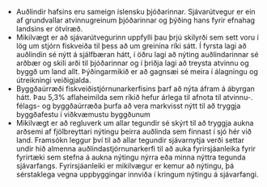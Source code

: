 - Auðlindir hafsins eru sameign íslensku þjóðarinnar. Sjávarútvegur er ein af grundvallar atvinnugreinum þjóðarinnar og þýðing hans fyrir efnahag landsins er ótvíræð.
- Mikilvægt er að sjávarútvegurinn uppfylli þau þrjú skilyrði sem sett voru í lög um stjórn fiskveiða til þess að um greinina ríki sátt. Í fyrsta lagi að auðlindin sé nýtt á sjálfbæran hátt, í öðru lagi að nýting auðlindarinnar sé arðbær og skili arði til þjóðarinnar og í þriðja lagi að treysta atvinnu og byggð um land allt. Þýðingarmikið er að gagnsæi sé meira í álagningu og útreikningi veiðigjalda.
- Byggðaúrræði fiskveiðistjórnunarkerfisins þarf að nýta áfram á ábyrgan hátt. Þau 5,3% aflaheimilda sem ríkið hefur árlega til afnota til atvinnu-. félags- og byggðaúrræða þurfa að vera markvisst nýtt til að tryggja byggðafestu í viðkvæmustu byggðunum
- Mikilvægt er að regluverk um allar tegundir sé skýrt til að tryggja aukna arðsemi af fjölbreyttari nýtingu þeirra auðlinda sem finnast í sjó hér við land. Framsókn leggur því til að allar tegundir sjávarnytja verði settar undir hið almenna auðlindastjórnunarkerfi til að auka fyrirsjáanleika fyrir fyrirtæki sem stefna á aukna nýtingu nýrra eða minna nýttra tegunda sjávarfangs. Fyrirsjáanleiki er mikilvægur er kemur að nýtingu, þá sérstaklega vegna uppbyggingar innviða í kringum nýtingu á sjávarfangi.
